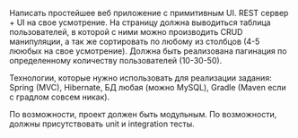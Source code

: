 Написать простейшее веб приложение с примитивным UI. REST сервер + UI на свое усмотрение.
На страницу должна выводиться таблица пользователей, в которой с ними можно производить CRUD манипуляции, а так же сортировать по любому из столбцов (4-5 лююбых на свое усмотрение). Должна быть реализована пагинация по определенному количеству пользователей (10-30-50).
 
Технологии, которые нужно использовать для реализации задания:
Spring (MVC), Hibernate, БД любая (можно MySQL), Gradle (Maven если с градлом совсем никак).
 
По возможности, проект должен быть модульным.
По возможности, должны присутствовать unit и integration тесты.